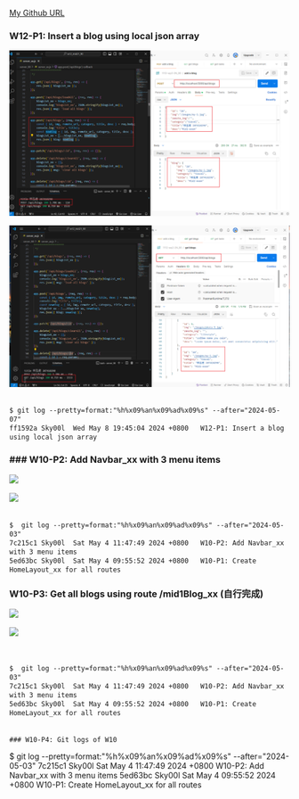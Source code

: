 [My Github URL](https://github.com/Sky00l/1112-wp2-2N_90.git)

### W12-P1: Insert a blog using local json array
 
![](w12-p1-1.png)

![](w12-p1-2.png)

```

$ git log --pretty=format:"%h%x09%an%x09%ad%x09%s" --after="2024-05-07"
ff1592a Sky00l  Wed May 8 19:45:04 2024 +0800   W12-P1: Insert a blog using local json array

```

### ### W10-P2: Add Navbar_xx with 3 menu items
 
![](w10-p2-1.png)
 
![](w10-p2-2.png)

```

$  git log --pretty=format:"%h%x09%an%x09%ad%x09%s" --after="2024-05-03"
7c215c1 Sky00l  Sat May 4 11:47:49 2024 +0800   W10-P2: Add Navbar_xx with 3 menu items
5ed63bc Sky00l  Sat May 4 09:55:52 2024 +0800   W10-P1: Create HomeLayout_xx for all routes  

```

### W10-P3: Get all blogs using route /mid1Blog_xx (自行完成)

![](w10-p3-1.png)
 
![](w10-p3-2.png)

```


$  git log --pretty=format:"%h%x09%an%x09%ad%x09%s" --after="2024-05-03"
7c215c1 Sky00l  Sat May 4 11:47:49 2024 +0800   W10-P2: Add Navbar_xx with 3 menu items
5ed63bc Sky00l  Sat May 4 09:55:52 2024 +0800   W10-P1: Create HomeLayout_xx for all routes  


### W10-P4: Git logs of W10

```

$  git log --pretty=format:"%h%x09%an%x09%ad%x09%s" --after="2024-05-03"
7c215c1 Sky00l  Sat May 4 11:47:49 2024 +0800   W10-P2: Add Navbar_xx with 3 menu items
5ed63bc Sky00l  Sat May 4 09:55:52 2024 +0800   W10-P1: Create HomeLayout_xx for all routes  

```
